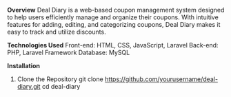 **Overview**
Deal Diary is a web-based coupon management system designed to help users efficiently manage and organize their coupons. With intuitive features for adding, editing, and categorizing coupons, Deal Diary makes it easy to track and utilize discounts.

**Technologies Used**
Front-end: HTML, CSS, JavaScript, Laravel
Back-end: PHP, Laravel Framework
Database: MySQL

**Installation**

1. Clone the Repository
   git clone https://github.com/yourusername/deal-diary.git
   cd deal-diary
